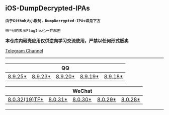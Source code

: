 ## iOS-DumpDecrypted-IPAs

**`由于Github大小限制，DumpDecrypted-IPAs详见下方`**

`带*号的表示PlugIns也一并解密`

**本仓库内砸壳应用仅供逆向学习交流使用，严禁以任何形式贩卖**

[Telegram Channel](https://t.me/IPAPatch)

---

|||QQ|||
| --- | --- | --- | --- | --- |
|[8.9.25*](https://share.initnil.com/d/DumpDecrypted/QQ/QQ_8.9.25_dump.ipa?sign=b6FjGzIrE_AvQPxQ5PF0NFXrzWGmSzPQIf3jrELYmxY=:0)|[8.9.23*](https://share.initnil.com/d/DumpDecrypted/QQ/QQ_8.9.23_dump.ipa?sign=Zmr4CDGXn2sgoii8cqrBKue5_oRXhOnGJjlqNGCPuGQ=:0)|[8.9.20*](https://share.initnil.com/d/DumpDecrypted/QQ/QQ_8.9.20_dump.ipa?sign=wMMMK_pKyDAQ7RCT4nACCGOpV8DByBZju3ay6UtsvTg=:0)|[8.9.19*](https://share.initnil.com/d/DumpDecrypted/QQ/QQ_8.9.19_dump.ipa?sign=Fvs9JE8fJNuKvaXh515JwlrSH0OqIyXIZMq5Hg4IJEs=:0)|[8.9.18*](https://share.initnil.com/d/DumpDecrypted/QQ/QQ_8.9.18_dump.ipa?sign=vycyQpD4aDNgRkXa7nlmVvwmLz9ux52Ya9C8QdJzOUA=:0)|

|||WeChat|||
| --- | --- | --- | --- | --- |
|[8.0.32(19)TF*](https://share.initnil.com/d/DumpDecrypted/WeChat/WeChat_8.0.32(19)TF_dump.ipa?sign=zAE-XrIeXB8XqRT6CkuVH4KrH4QtZ9aZvCi__Y7RKLM=:0)|[8.0.31*](https://share.initnil.com/d/DumpDecrypted/WeChat/WeChat_8.0.31_dump.ipa?sign=OHDFIEBBqgTa2ybQEDhm9YXiSy8F6W4mA_tVxcYTksg=:0)|[8.0.30*](https://share.initnil.com/d/DumpDecrypted/WeChat/WeChat_8.0.30_dump.ipa?sign=CEvmq1NJXKdtXNd7vcLOqZpHVlFZzgkvZ4LUyFOvccw=:0)|[8.0.29*](https://share.initnil.com/d/DumpDecrypted/WeChat/WeChat_8.0.29_dump.ipa?sign=AsKSqAvtjeSZeTEAg0i2udg4YyoQYS9Y-_GQkVKSXps=:0)|[8.0.28*](https://share.initnil.com/d/DumpDecrypted/WeChat/WeChat_8.0.28_dump.ipa?sign=Ph7ghJcuaabDF2WX0L9bbho02kmsX1dgD76DO-jfFNc=:0)|

---

